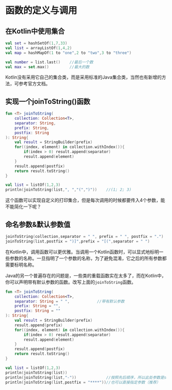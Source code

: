 # 函数的定义与调用

## 在Kotlin中使用集合

```kotlin
val set = hashSetOf(1,7,33)
val list = arrayListOf(1,4,2)
val map = hashMapOf(1 to "one",2 to "two",3 to "three")

val number = list.last()    //最后一个数
val max = set.max()         //最大的数
```

Kotlin没有采用它自己的集合类，而是采用标准的Java集合类，当然也有新增的方法，可参考官方文档。

## 实现一个joinToString()函数

```kotlin
fun <T> joinToString(
    collection: Collection<T>,
    separator: String,
    prefix: String,
    postfix: String
): String{
    val result = StringBuilder(prefix)
    for((index, element) in collection.withIndex()){
        if(index > 0) result.append(separator)
        result.append(element)
    }
    result.append(postfix)
    return result.toString()
}
```

```kotlin
val list = listOf(1,2,3)
println(joinToString(list,", ","(",")"))    //(1; 2; 3)
```

这个函数可以实现自定义的打印集合，但是每次调用的时候都要传入4个参数，能不能简化一下呢？

## 命名参数&默认参数值

```kotlin
joinToString(collection,separator = " ", prefix = " ", postfix = ".")
joinToString(list,postfix = ")]",prefix = "[(",separator = " ")
```

在Kotlin中，调用函数可以更优雅。当调用一个Kotlin函数时，可以显式地标明一些参数的名称。一旦指明了一个参数的名称，为了避免混淆，它之后的所有参数都需要标明名称。

Java的另一个普遍存在的问题是，一些类的重载函数实在太多了，而在Kotlin中，你可以声明带有默认参数的函数。改写上面的`joinToString`函数。

```kotlin
fun <T> joinToString(
    collection: Collection<T>,
    separator: String = " ",            //带有默认参数
    prefix: String = "",
    postfix: String = ""
): String{
    val result = StringBuilder(prefix)
    result.append(prefix)
    for((index, element) in collection.withIndex()){
        if(index > 0) result.append(separator)
        result.append(element)
    }
    result.append(postfix)
    return result.toString()
}

val list = listOf(1,2,3)
println(joinToString(list))
println(joinToString(list,"-"))             //按照先后顺序，所以此处参数是separator
println(joinToString(list,postfix = "****"))//也可以直接指定参数（推荐）
```

